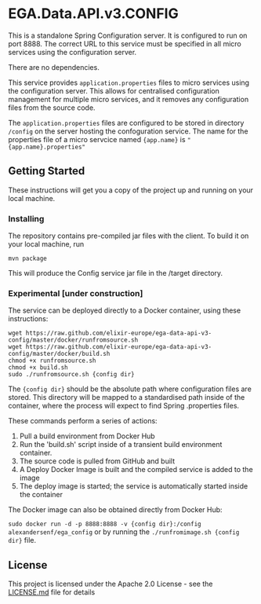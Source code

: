 # EGA.Data.API.v3.CONFIG

This is a standalone Spring Configuration server. It is configured to run on port 8888. The correct URL to this service must be specified in all micro services using the configuration server.

There are no dependencies.

This service provides `application.properties` files to micro services using the configuration server. This allows for centralised configuration management for multiple micro services, and it removes any configuration files from the source code.

The `application.properties` files are configured to be stored in directory `/config` on the server hosting the confoguration service. The name for the properties file of a micro servcice named `{app.name}` is `"{app.name}.properties"`


## Getting Started

These instructions will get you a copy of the project up and running on your local machine.

### Installing

The repository contains pre-compiled jar files with the client. To build it on your local machine, run

```
mvn package
```

This will produce the Config service jar file in the /target directory.

### Experimental [under construction]

The service can be deployed directly to a Docker container, using these instructions:

`wget https://raw.github.com/elixir-europe/ega-data-api-v3-config/master/docker/runfromsource.sh`  
`wget https://raw.github.com/elixir-europe/ega-data-api-v3-config/master/docker/build.sh`  
`chmod +x runfromsource.sh`  
`chmod +x build.sh`  
`sudo ./runfromsource.sh {config dir}`  

The `{config dir}` should be the absolute path where configuration files are stored. This directory will be mapped to a standardised path inside of the container, where the process will expect to find Spring .properties files.  

These commands perform a series of actions:  
1. Pull a build environment from Docker Hub  
2. Run the 'build.sh' script inside of a transient build environment container.  
3. The source code is pulled from GitHub and built  
4. A Deploy Docker Image is built and the compiled service is added to the image  
5. The deploy image is started; the service is automatically started inside the container  
  
The Docker image can also be obtained directly from Docker Hub:  

`sudo docker run -d -p 8888:8888 -v {config dir}:/config alexandersenf/ega_config`  or by running the `./runfromimage.sh {config dir}` file.

## License

This project is licensed under the Apache 2.0 License - see the [LICENSE.md](LICENSE.md) file for details
